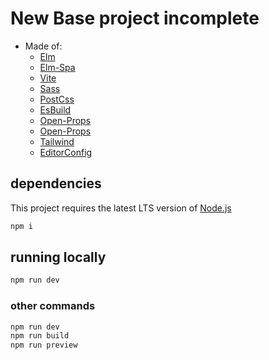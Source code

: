 # New Base project **incomplete**
- Made of:
  - [Elm](https://elm-lang.org)   
  - [Elm-Spa](https://elm-spa.dev)
  - [Vite](https://vitejs.dev)
  - [Sass](https://sass-lang.com)
  - [PostCss](https://postcss.org)
  - [EsBuild](https://esbuild.github.io)
  - [Open-Props](https://open-props.style)
  - [Open-Props](https://open-props.style)
  - [Tailwind](https://tailwindcss.com)
  - [EditorConfig](https://editorconfig.org)


## dependencies

This project requires the latest LTS version of [Node.js](https://nodejs.org/)

```bash
npm i
```

## running locally

```bash
npm run dev
```

### other commands

```bash
npm run dev
npm run build
npm run preview
```
